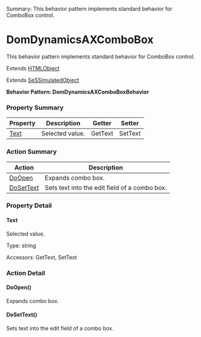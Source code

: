 Summary: This behavior pattern implements standard behavior for ComboBox control.

# DomDynamicsAXComboBox

This behavior pattern implements standard behavior for ComboBox control.
 
Extends [HTMLObject](HTMLObject.md)

Extends [SeSSimulatedObject](SeSSimulatedObject.md)





**Behavior Pattern: DomDynamicsAXComboBoxBehavior**


<!-- ============================== property summary ========================== -->

	

### Property Summary

| **Property** | **Description** | **Getter** | **Setter** |
| ------------ | --------------- | ---------- | ---------- |
| [Text](#Text) | Selected value. | GetText | SetText |



	
<!-- ============================== action summary ========================== -->



### Action Summary

|  **Action** | **Description** | 
| ----------- | --------------- |
|	[DoOpen](#DoOpen) | Expands combo box. |
|	[DoSetText](#DoSetText) | Sets text into the edit field of a combo box. |




<!-- ============================== property detail ========================== -->
	
### Property Detail
		
<a name="Text"></a>
#### Text


Selected value.

			
	
			
Type: string
			
			
Accessors: GetText, SetText
			
		
	
	
<!-- ============================== action detail ========================== -->
	
### Action Detail
		
<a name="DoOpen"></a>    
#### DoOpen()

Expands combo box.





<a name="see.also.domdynamicsaxcombobox.doopen"></a>

<a name="DoSetText"></a>    
#### DoSetText()

Sets text into the edit field of a combo box.





<a name="see.also.domdynamicsaxcombobox.dosettext"></a>

	

